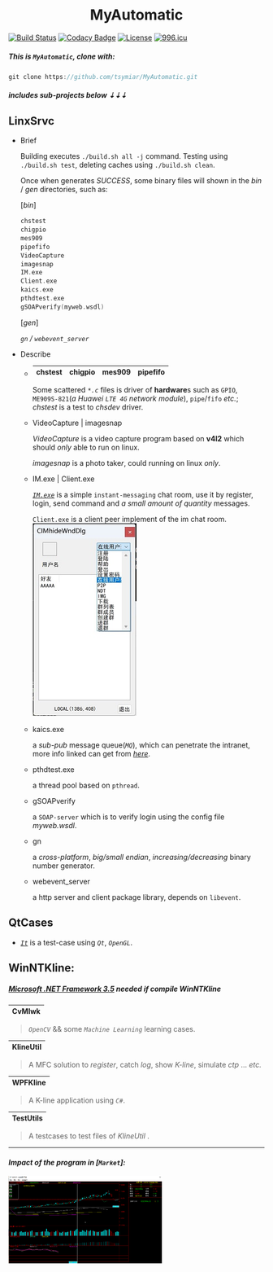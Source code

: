 <h1 align = "center">MyAutomatic</h1>

[![Build Status](https://tsymiar.visualstudio.com/MyAutomatic/_apis/build/status%2Ftsymiar.MyAutomatic?branchName=auto-dev)](https://tsymiar.visualstudio.com/MyAutomatic/_build/latest?definitionId=70&branchName=auto-dev)
[![Codacy Badge](https://app.codacy.com/project/badge/Grade/af21f03e75a14429a74a0ec437d41993)](https://app.codacy.com/gh/tsymiar/MyAutomatic/dashboard?utm_source=gh&utm_medium=referral&utm_content=&utm_campaign=Badge_grade)
[![License](https://img.shields.io/badge/License-Apache%202.0-blue.svg)](https://opensource.org/licenses/Apache-2.0)
[![996.icu](https://img.shields.io/badge/link-996.icu-red.svg)](https://996.icu)

##### This is **_`MyAutomatic`_**, clone with:
```c
git clone https://github.com/tsymiar/MyAutomatic.git
```
##### _includes sub-projects below ⇣⇣⇣_

LinxSrvc
-------

* Brief

    Building executes `./build.sh all -j` command. Testing using `./build.sh test`, deleting caches using `./build.sh clean`.

    Once when generates _SUCCESS_, some binary files will shown in the _bin_ / _gen_ directories, such as:

    [_bin_]
    ```c
    chstest
    chigpio
    mes909
    pipefifo
    VideoCapture
    imagesnap
    IM.exe
    Client.exe
    kaics.exe
    pthdtest.exe
    gSOAPverify(myweb.wsdl)
     ```
    [_gen_]
    
     _`gn` / `webevent_server`_
    
* Describe

    + 
       | chstest | chigpio | mes909 | pipefifo |
       | :------:| :--: | :----: | :-------:|

       Some scattered _`*.c`_ files is driver of **hardware**s such as `GPIO`, `ME909S-821`(*a Huawei `LTE 4G` network module*), `pipe`/`fifo` _etc._; *chstest* is a test to *chsdev* driver.


  + VideoCapture | imagesnap

      _VideoCapture_ is a video capture program based on **v4l2** which should *only* able to run on linux.

      _imagesnap_ is a photo take*r*, could running on linux *only*.

  + IM.exe | Client.exe

      [_`IM.exe`_](https://raw.githubusercontent.com/tsymiar/MyAutomatic/auto-dev/LinxSrvc/IM/IM.cc) is a simple `instant-messaging` chat room, use it by register, login, send command and *a small amount of quantity* messages.

      `Client.exe` is a client peer implement of the im chat room. ![IMClientDialog](WinNTKline/image/client.jpg)

  + kaics.exe

      a *sub-pub* message queue(_`MQ`_), which can penetrate the intranet, more info linked can get from [*here*](https://github.com/tsymiar/MyAutomatic/blob/auto-dev/LinxSrvc/IM/readme.md).

  + pthdtest.exe

      a thread pool based on `pthread`.

  + gSOAPverify

      a `SOAP-server` which is to verify login using the config file *myweb.wsdl*.

  + gn

      a *cross-platform*, *big/small endian*, *increasing/decreasing* binary number generator.

  + webevent_server

      a http server and client package library, depends on `libevent`.

QtCases
-------

* [_`It`_](https://github.com/tsymiar/MyAutomatic/tree/auto-dev/QtCases) is a test-case using _`Qt`_, _`OpenGL`_.
  
## WinNTKline:

#####  [Microsoft .NET Framework 3.5](https://www.microsoft.com/en-US/download/details.aspx?id=25150) needed if compile WinNTKline

| CvMlwk |
|:----:|

> _`OpenCV`_ && some _`Machine Learning`_ learning cases.

| KlineUtil |
|:-------:|

> A MFC solution to *register*, catch *log*, show *K-line*, simulate *ctp* ... _etc._

| WPFKline |
|:--------:|

> A K-line application using _`C#`_.

| TestUtils |
|:--------:|
> A testcases to test files of _KlineUtil_ .

-------

#### _**I**mpact of the program in [`Market`]:_

<img src="WinNTKline/image/impact.png" title="impact" height="60%" width="60%" align="middle"/>
